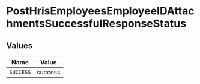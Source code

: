 # PostHrisEmployeesEmployeeIDAttachmentsSuccessfulResponseStatus


## Values

| Name      | Value     |
| --------- | --------- |
| `SUCCESS` | success   |
